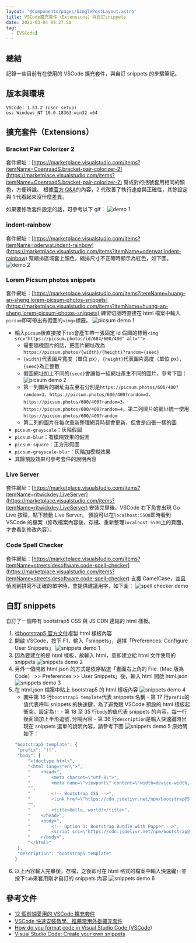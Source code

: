 ```yaml
---
layout: '@Components/pages/SinglePostLayout.astro'
title: VSCode擴充套件（Extensions）與自訂snippets
date: 2021-03-04 09:27:50
tag:
  - [VSCode]
---
```


## 總結

記錄一些目前有在使用的 VSCode 擴充套件，與自訂 snippets 的步驟筆記。

## 版本與環境

```
VSCode: 1.53.2 (user setup)
os: Windows_NT 10.0.18363 win32 x64
```

## 擴充套件（Extensions）

### Bracket Pair Colorizer 2

套件網址：[https://marketplace.visualstudio.com/items?itemName=CoenraadS.bracket-pair-colorizer-2](https://marketplace.visualstudio.com/items?itemName=CoenraadS.bracket-pair-colorizer-2)
幫成對的括號套用相同的顏色，方便辨識。
根據[官方 Q&A](https://github.com/CoenraadS/Bracket-Pair-Colorizer-2#faq)的內容，2 代改善了執行速度與正確性，其餘設定與 1 代看起來沒什麼差異。

如果要修改套件設定的話，可參考以下 gif：
![demo 1](/2021/vs-code-extensions-snippets/extension-setting.gif)

### indent-rainbow

套件網址：[https://marketplace.visualstudio.com/items?itemName=oderwat.indent-rainbow](https://marketplace.visualstudio.com/items?itemName=oderwat.indent-rainbow)
幫縮排區域套上顏色，縮排尺寸不正確時顯示為紅色，如下圖。
![demo 2](/2021/vs-code-extensions-snippets/incorrect-space.png)

### Lorem Picsum photos snippets

套件網址：[https://marketplace.visualstudio.com/items?itemName=huang-an-sheng.lorem-picsum-photos-snippets](https://marketplace.visualstudio.com/items?itemName=huang-an-sheng.lorem-picsum-photos-snippets)
練習切版時直接在 html 檔案中輸入`picsum`即可帶出有假圖的`<img>`標籤。
![picsum demo 1](/021/vs-code-extensions-snippets/lorem-piscum.gif)

- 輸入`picsum`後直接按下`tab`會產生帶一張固定 id 假圖的標籤`<img src="https://picsum.photos/id/684/600/400" alt="">`
  - 需要隨機圖片的話，把圖片網址改為`https://picsum.photos/{width}/{height}?random={seed}`
  - `{width}`代表圖片寬度（單位 px），`{height}`代表圖片高度（單位 px），`{seed}`為正整數
  - 假圖網址加上不同的`{seed}`會讓每一組網址產生不同的圖片，參考下圖：
    ![picsum demo 2](/2021/vs-code-extensions-snippets/lorem-picsum.png)
  - 第一列圖片的網址由左至右分別是`https://picsum.photos/600/400?random=1`、`https://picsum.photos/600/400?random=2`、`https://picsum.photos/600/400?random=3`、`https://picsum.photos/600/400?random=4`，第二列圖片的網址統一使用`https://picsum.photos/600/400?random`
  - 第二列的圖片在每次重新整理網頁時都會更新，但會是四張一樣的圖
- `picsum-grayscale`：灰階假圖
- `picsum-blur`：有模糊效果的假圖
- `picsum-square`：正方形假圖
- `picsum-grayscale-blur`：灰階加模糊效果
- 其餘預設效果可參考套件的說明內容

### Live Server

套件網址：[https://marketplace.visualstudio.com/items?itemName=ritwickdey.LiveServer](https://marketplace.visualstudio.com/items?itemName=ritwickdey.LiveServer)
安裝完畢後，VSCode 右下角會出現 Go Live 按鈕，點下啟動 Live Server。
預設可以在`localhost:5500`即時看到 VSCode 的檔案（修改檔案內容後，存檔、重新整理`localhost:5500`上的頁面，才會看到修改內容）。

### Code Spell Checker

套件網址：[https://marketplace.visualstudio.com/items?itemName=streetsidesoftware.code-spell-checker](https://marketplace.visualstudio.com/items?itemName=streetsidesoftware.code-spell-checker)
支援 CamelCase，並且偵測到拼寫不正確的單字時，會提供建議用字，如下圖：
![spell checker demo](/2021/vs-code-extensions-snippets/code-spell-checker.gif)

## 自訂 snippets

自訂了一個帶有 bootstrap5 CSS 與 JS CDN 連結的 html 樣板。

1. 從[bootstrap5 官方文件](https://getbootstrap.com/docs/5.0/getting-started/introduction/#starter-template)複製 html 樣板內容
1. 開啟 VSCode，按下 F1，輸入「snippets」，選擇「Preferences: Configure User Snippets」
   ![snippets demo 1](/2021/vs-code-extensions-snippets/snippets-edit-0.png)
1. 因為要建立的是 html 樣板，故輸入 html，意即建立給 html 文件使用的 snippets
   ![snippets demo 2](/2021/vs-code-extensions-snippets/snippets-edit-1.png)
1. 另外一個開啟 html.json 的方式是依序點選「畫面右上角的 File（Mac 版為 Code） >> Preferences >> User Snippets」後，輸入 html 開啟 html.json
   ![snippets demo 3](/2021/vs-code-extensions-snippets/snippets-edit-another-path.png)
1. 在 html.json 檔案中貼上 bootstrap5 的 html 樣板內容
   ![snippets demo 4](/2021/vs-code-extensions-snippets/snippets-edit-content.png)
   - 圖中第 16 行`bootstrap5 template`代表 snippets 名稱 - 第 17 行`prefix`的值代表呼叫 snippets 的快速鍵，為了避免跟 VSCode 預設的 html 樣板起衝突，設定為`!!` - 第 18 至 35 行`body`的值代表 snippets 的內容，每一行後面須加上半形逗號`,`分隔內容 - 第 36 行`description`是輸入快速鍵時出現在 snippets 選單的說明內容，請參考下圖
   ![snippets demo 5](/021/vs-code-extensions-snippets/snippets-enter-hotkey.png)
   原始碼如下：
   ```js
   "bootstrap5 template": {
    "prefix": "!!",
    "body": [
        "<!doctype html>",
        "<html lang=\"en\">",
        "    <head>",
        "        <meta charset=\"utf-8\">",
        "        <meta name=\"viewport\" content=\"width=device-width, initial-scale=1\">",
        "",
        "        <!-- Bootstrap CSS -->",
        "        <link href=\"https://cdn.jsdelivr.net/npm/bootstrap@5.0.0-beta2/dist/css/bootstrap.min.css\" rel=\"stylesheet\" integrity=\"sha384-BmbxuPwQa2lc/FVzBcNJ7UAyJxM6wuqIj61tLrc4wSX0szH/Ev+nYRRuWlolflfl\" crossorigin=\"anonymous\">",
        "",
        "        <title>Hello, world!</title>",
        "    </head>",
        "    <body>",
        "        <!-- Option 1: Bootstrap Bundle with Popper -->",
        "        <script src=\"https://cdn.jsdelivr.net/npm/bootstrap@5.0.0-beta2/dist/js/bootstrap.bundle.min.js\" integrity=\"sha384-b5kHyXgcpbZJO/tY9Ul7kGkf1S0CWuKcCD38l8YkeH8z8QjE0GmW1gYU5S9FOnJ0\" crossorigin=\"anonymous\"></script>",
        "    </body>",
        "</html>"
    ],
    "description": "bootstrap5 template"
   }
   ```
1. 以上內容輸入完畢後，存檔，之後即可在 html 格式的檔案中輸入快速鍵`!!`並按下`tab`來套用剛才自訂的 snippets 內容
   ![snippets demo 6](/2021/vs-code-extensions-snippets/snippets-done.png)

## 參考文件

- [12 個前端愛用的 VSCode 擴充套件](https://wcc723.github.io/development/2020/12/13/vscode-extension/)
- [VSCode 快速安裝教學，推薦常用外掛擴充套件](https://tw.alphacamp.co/blog/visual-studio-code-editor-tutorial-and-extensions)
- [How do you format code in Visual Studio Code (VSCode)](https://stackoverflow.com/a/29973358/15028185)
- [Visual Studio Code: Create your own snippets](https://code.visualstudio.com/docs/editor/userdefinedsnippets#_create-your-own-snippets)
